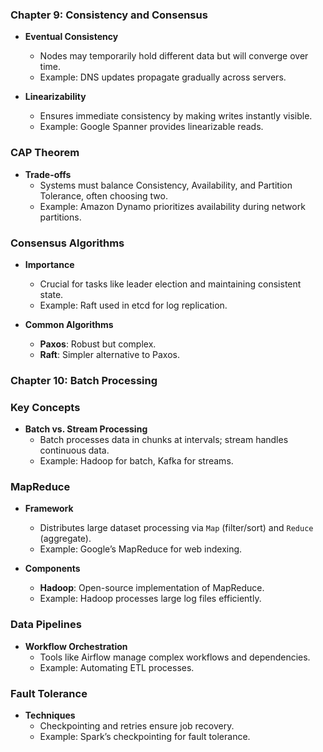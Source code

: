 ### Chapter 9: Consistency and Consensus

- **Eventual Consistency**
  - Nodes may temporarily hold different data but will converge over time.
  - Example: DNS updates propagate gradually across servers.

- **Linearizability**
  - Ensures immediate consistency by making writes instantly visible.
  - Example: Google Spanner provides linearizable reads.

### CAP Theorem

- **Trade-offs**
  - Systems must balance Consistency, Availability, and Partition Tolerance, often choosing two.
  - Example: Amazon Dynamo prioritizes availability during network partitions.

### Consensus Algorithms

- **Importance**
  - Crucial for tasks like leader election and maintaining consistent state.
  - Example: Raft used in etcd for log replication.

- **Common Algorithms**
  - **Paxos**: Robust but complex.
  - **Raft**: Simpler alternative to Paxos.

### Chapter 10: Batch Processing

### Key Concepts

- **Batch vs. Stream Processing**
  - Batch processes data in chunks at intervals; stream handles continuous data.
  - Example: Hadoop for batch, Kafka for streams.

### MapReduce

- **Framework**
  - Distributes large dataset processing via `Map` (filter/sort) and `Reduce` (aggregate).
  - Example: Google’s MapReduce for web indexing.

- **Components**
  - **Hadoop**: Open-source implementation of MapReduce.
  - Example: Hadoop processes large log files efficiently.

### Data Pipelines

- **Workflow Orchestration**
  - Tools like Airflow manage complex workflows and dependencies.
  - Example: Automating ETL processes.

### Fault Tolerance

- **Techniques**
  - Checkpointing and retries ensure job recovery.
  - Example: Spark’s checkpointing for fault tolerance.